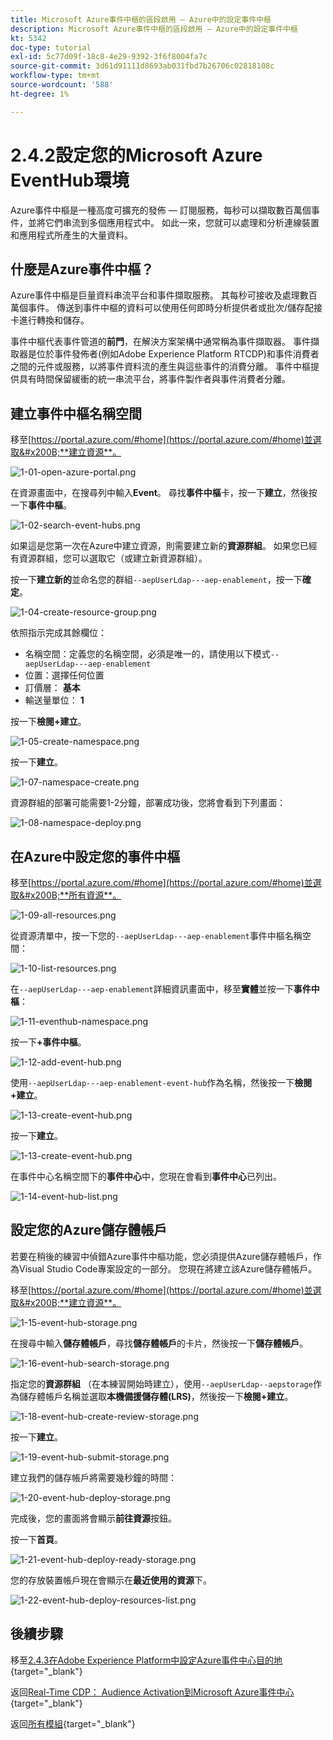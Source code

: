 ```yaml
---
title: Microsoft Azure事件中樞的區段啟用 — Azure中的設定事件中樞
description: Microsoft Azure事件中樞的區段啟用 — Azure中的設定事件中樞
kt: 5342
doc-type: tutorial
exl-id: 5c77d09f-18c8-4e29-9392-3f6f8004fa7c
source-git-commit: 3d61d91111d8693ab031fbd7b26706c02818108c
workflow-type: tm+mt
source-wordcount: '588'
ht-degree: 1%

---
```


# 2.4.2設定您的Microsoft Azure EventHub環境

Azure事件中樞是一種高度可擴充的發佈 — 訂閱服務，每秒可以擷取數百萬個事件，並將它們串流到多個應用程式中。 如此一來，您就可以處理和分析連線裝置和應用程式所產生的大量資料。

## 什麼是Azure事件中樞？

Azure事件中樞是巨量資料串流平台和事件擷取服務。 其每秒可接收及處理數百萬個事件。 傳送到事件中樞的資料可以使用任何即時分析提供者或批次/儲存配接卡進行轉換和儲存。

事件中樞代表事件管道的&#x200B;**前門**，在解決方案架構中通常稱為事件擷取器。 事件擷取器是位於事件發佈者(例如Adobe Experience Platform RTCDP)和事件消費者之間的元件或服務，以將事件資料流的產生與這些事件的消費分離。 事件中樞提供具有時間保留緩衝的統一串流平台，將事件製作者與事件消費者分離。

## 建立事件中樞名稱空間

移至[https://portal.azure.com/#home](https://portal.azure.com/#home)並選取&#x200B;**建立資源**。

![1-01-open-azure-portal.png](./images/101openazureportal.png)

在資源畫面中，在搜尋列中輸入&#x200B;**Event**。 尋找&#x200B;**事件中樞**&#x200B;卡，按一下&#x200B;**建立**，然後按一下&#x200B;**事件中樞**。

![1-02-search-event-hubs.png](./images/102searcheventhubs.png)

如果這是您第一次在Azure中建立資源，則需要建立新的&#x200B;**資源群組**。 如果您已經有資源群組，您可以選取它（或建立新資源群組）。

按一下&#x200B;**建立新的**&#x200B;並命名您的群組`--aepUserLdap---aep-enablement`，按一下&#x200B;**確定**。

![1-04-create-resource-group.png](./images/104createresourcegroup.png)

依照指示完成其餘欄位：

- 名稱空間：定義您的名稱空間，必須是唯一的，請使用以下模式`--aepUserLdap---aep-enablement`
- 位置：選擇任何位置
- 訂價層： **基本**
- 輸送量單位： **1**

按一下&#x200B;**檢閱+建立**。

![1-05-create-namespace.png](./images/105createnamespace.png)

按一下&#x200B;**建立**。

![1-07-namespace-create.png](./images/107namespacecreate.png)

資源群組的部署可能需要1-2分鐘，部署成功後，您將會看到下列畫面：

![1-08-namespace-deploy.png](./images/108namespacedeploy.png)

## 在Azure中設定您的事件中樞

移至[https://portal.azure.com/#home](https://portal.azure.com/#home)並選取&#x200B;**所有資源**。

![1-09-all-resources.png](./images/109allresources.png)

從資源清單中，按一下您的`--aepUserLdap---aep-enablement`事件中樞名稱空間：

![1-10-list-resources.png](./images/110listresources.png)

在`--aepUserLdap---aep-enablement`詳細資訊畫面中，移至&#x200B;**實體**&#x200B;並按一下&#x200B;**事件中樞**：

![1-11-eventhub-namespace.png](./images/111eventhubnamespace.png)

按一下&#x200B;**+事件中樞**。

![1-12-add-event-hub.png](./images/112addeventhub.png)

使用`--aepUserLdap---aep-enablement-event-hub`作為名稱，然後按一下&#x200B;**檢閱+建立**。

![1-13-create-event-hub.png](./images/113createeventhub.png)

按一下&#x200B;**建立**。

![1-13-create-event-hub.png](./images/113createeventhub1.png)

在事件中心名稱空間下的&#x200B;**事件中心**&#x200B;中，您現在會看到&#x200B;**事件中心**&#x200B;已列出。

![1-14-event-hub-list.png](./images/114eventhublist.png)

## 設定您的Azure儲存體帳戶

若要在稍後的練習中偵錯Azure事件中樞功能，您必須提供Azure儲存體帳戶，作為Visual Studio Code專案設定的一部分。 您現在將建立該Azure儲存體帳戶。

移至[https://portal.azure.com/#home](https://portal.azure.com/#home)並選取&#x200B;**建立資源**。

![1-15-event-hub-storage.png](./images/115eventhubstorage.png)

在搜尋中輸入&#x200B;**儲存體帳戶**，尋找&#x200B;**儲存體帳戶**&#x200B;的卡片，然後按一下&#x200B;**儲存體帳戶**。

![1-16-event-hub-search-storage.png](./images/116eventhubsearchstorage.png)

指定您的&#x200B;**資源群組** （在本練習開始時建立），使用`--aepUserLdap--aepstorage`作為儲存體帳戶名稱並選取&#x200B;**本機備援儲存體(LRS)**，然後按一下&#x200B;**檢閱+建立**。

![1-18-event-hub-create-review-storage.png](./images/118eventhubcreatereviewstorage.png)

按一下&#x200B;**建立**。

![1-19-event-hub-submit-storage.png](./images/119eventhubsubmitstorage.png)

建立我們的儲存帳戶將需要幾秒鐘的時間：

![1-20-event-hub-deploy-storage.png](./images/120eventhubdeploystorage.png)

完成後，您的畫面將會顯示&#x200B;**前往資源**&#x200B;按鈕。

按一下&#x200B;**首頁**。

![1-21-event-hub-deploy-ready-storage.png](./images/121eventhubdeployreadystorage.png)

您的存放裝置帳戶現在會顯示在&#x200B;**最近使用的資源**&#x200B;下。

![1-22-event-hub-deploy-resources-list.png](./images/122eventhubdeployresourceslist.png)

## 後續步驟

移至[2.4.3在Adobe Experience Platform中設定Azure事件中心目的地](./ex3.md){target="_blank"}

返回[Real-Time CDP： Audience Activation到Microsoft Azure事件中心](./segment-activation-microsoft-azure-eventhub.md){target="_blank"}

返回[所有模組](./../../../../overview.md){target="_blank"}
